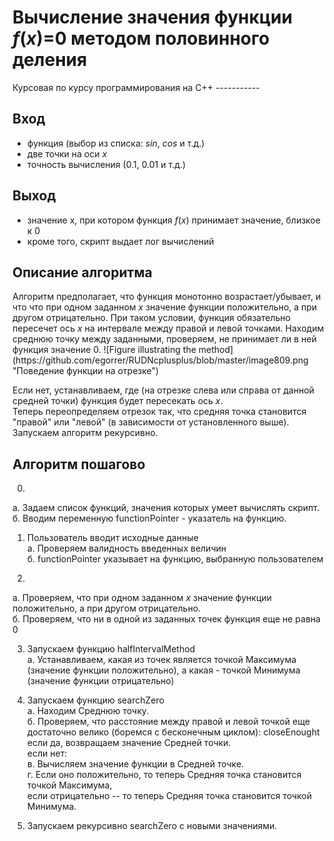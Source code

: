 <h1>Вычисление значения функции <em>f</em>(<em>x</em>)=0 методом половинного деления </h1>
Курсовая по курсу программирования на С++  
 -----------

<h2>Вход</h2>
<ul>
<li>функция (выбор из списка: <em>sin</em>, <em>cos</em> и т.д.)</li>
<li>две точки на оси <em>x</em></li>
<li>точность вычисления (0.1, 0.01 и т.д.)</li>
</ul>

<h2>Выход</h2>
<ul>
<li>значение x, при котором функция <em>f</em>(<em>x</em>) принимает значение, близкое к 0</li>
<li>кроме того, скрипт выдает лог вычислений</li>
</ul>

<h2>Описание алгоритма</h2>
Алгоритм предполагает, что функция монотонно возрастает/убывает, и что что при одном заданном <em>x</em> значение функции 
положительно, а при другом отрицательно. При таком условии, функция обязательно пересечет ось <em>x</em> на интервале
между правой и левой точками.  
Находим среднюю точку между заданными, проверяем, не принимает ли в ней функция значение 0.  
![Figure illustrating the method](https://github.com/egorrer/RUDNcplusplus/blob/master/image809.png "Поведение функции на отрезке")

Если нет, устанавливаем, где (на отрезке слева или справа от данной средней точки) функция будет пересекать ось <em>x</em>.  
Теперь переопределяем отрезок так, что средняя точка становится "правой" или "левой" (в зависимости от установленного выше).  
Запускаем алгоритм рекурсивно.

<strong>Алгоритм пошагово</strong>  
 -----------
0.  
а. Задаем список функций, значения которых умеет вычислять скрипт.  
б. Вводим переменную functionPointer - указатель на функцию.  

1. Пользователь вводит исходные данные  
а. Проверяем валидность введенных величин  
б. functionPointer указывает на функцию, выбранную пользователем  

2. 
а. Проверяем, что при одном заданном <em>x</em> значение функции положительно, а при другом отрицательно.  
б. Проверяем, что ни в одной из заданных точек функция еще не равна 0  

3. Запускаем функцию halfIntervalMethod  
a. Устанавливаем, какая из точек является точкой Максимума (значение функции положительно), а какая - точкой Минимума (значение функции отрицательно) 

4. Запускаем функцию searchZero  
а. Находим Cреднюю точку.  
б. Проверяем, что расстояние между правой и левой точкой еще достаточно велико (боремся с бесконечным циклом): closeEnought  
   если да, возвращаем значение Cредней точки.  
   если нет:  
в. Вычисляем значение функции в Cредней точке.  
г. Если оно положительно, то теперь Cредняя точка становится точкой Максимума,  
   если отрицательно -- то теперь Cредняя точка становится точкой Mинимума.  
   
5. Запускаем рекурсивно searchZero с новыми значениями.
